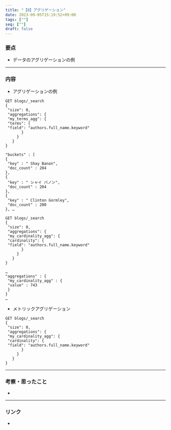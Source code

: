 ```yaml
---
title: "【8】アグリゲーション"
date: 2023-09-05T15:19:52+09:00
tags: [""]
seq: [""]
draft: false
---
```


### 要点
- データのアグリゲーションの例


---
### 内容
- アグリゲーションの例

```
GET blogs/_search
{
 "size": 0,
 "aggregations": {
 "my_terms_agg": {
 "terms": {
 "field": "authors.full_name.keyword"
       }
     }
   }
}
```
```
"buckets" : [
{
 "key" : " Shay Banon",
 "doc_count" : 204
},
{
 "key" : " シャイ バノン",
 "doc_count" : 204
},
{
 "key" : " Clinton Gormley",
 "doc_count" : 200
}, …

```

```
GET blogs/_search
{
 "size": 0,
 "aggregations": {
 "my_cardinality_agg": {
 "cardinality": {
 "field": "authors.full_name.keyword"
       }
     }
   }
}

```

```
…
"aggregations" : {
 "my_cardinality_agg" : {
 "value" : 743
 }
}
…

```

- メトリックアグリゲーション

```
GET blogs/_search
{
 "size": 0,
 "aggregations": {
 "my_cardinality_agg": {
 "cardinality": {
 "field": "authors.full_name.keyword"
       }
     }
   }
}

```

---
### 考察・思ったこと
- 

---
### リンク
- 